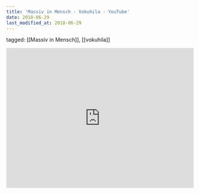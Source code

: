 ```yaml
---
title: 'Massiv in Mensch - Vokuhila - YouTube'
date: 2018-06-29
last_modified_at: 2018-06-29
---
```

tagged: [[Massiv in Mensch]], [[vokuhila]]
<iframe allow="accelerometer; autoplay; clipboard-write; encrypted-media; gyroscope; picture-in-picture" allowfullscreen="" frameborder="0" height="375" id="youtube_iframe" src="https://www.youtube.com/embed/R2GnrF68iIY?feature=oembed&amp;enablejsapi=1&amp;origin=https://safe.txmblr.com&amp;wmode=opaque" width="500"></iframe>